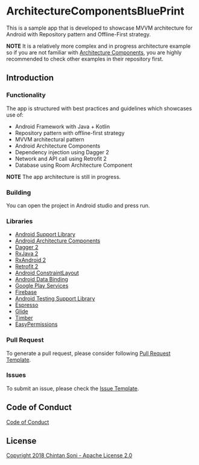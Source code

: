 # ArchitectureComponentsBluePrint
This is a sample app that is developed to showcase MVVM architecture for Android with
Repository pattern and Offline-First strategy.

**NOTE** It is a relatively more complex and in progress architecture example so if you are not familiar
with [Architecture Components](https://developer.android.com/arch), you are highly recommended to check other examples
in their repository first.

Introduction
---
### Functionality
The app is structured with best practices and guidelines which showcases use of:
* Android Framework with Java + Kotlin
* Repository pattern with offline-first strategy
* MVVM architectural pattern
* Android Architecture Components
* Dependency injection using Dagger 2
* Network and API call using Retrofit 2
* Database using Room Architecture Component

**NOTE** The app architecture is still in progress.

### Building
You can open the project in Android studio and press run.

### Libraries
* [Android Support Library](https://developer.android.com/topic/libraries/support-library/index.html)
* [Android Architecture Components](https://developer.android.com/arch)
* [Dagger 2](https://google.github.io/dagger)
* [RxJava 2](https://github.com/ReactiveX/RxJava)
* [RxAndroid 2](https://github.com/ReactiveX/RxAndroid)
* [Retrofit 2](http://square.github.io/retrofit)
* [Android ConstraintLayout](https://developer.android.com/training/constraint-layout/index.html)
* [Android Data Binding](https://developer.android.com/topic/libraries/data-binding/index.html)
* [Google Play Services](https://developers.google.com/android/guides/setup)
* [Firebase](https://firebase.google.com/docs/)
* [Android Testing Support Library](https://developer.android.com/topic/libraries/testing-support-library/index.html)
* [Espresso](https://google.github.io/android-testing-support-library/docs/espresso/)
* [Glide](https://github.com/bumptech/glide)
* [Timber](https://github.com/JakeWharton/timber)
* [EasyPermissions](https://github.com/googlesamples/easypermissions)

<!-- Contributing
---
You are most welcome to contribute to this project!

Please have a look at pull request template provided below, before contributing and proposing a change.

[Contributing guidelines]() -->

### Pull Request
To generate a pull request, please consider following [Pull Request Template](https://github.com/chintansoni202/ArchitectureComponentsBluePrint/blob/master/PULL_REQUEST_TEMPLATE.md).

### Issues
To submit an issue, please check the [Issue Template](https://github.com/chintansoni202/ArchitectureComponentsBluePrint/blob/master/ISSUE_TEMPLATE.md).

Code of Conduct
---
[Code of Conduct](https://github.com/chintansoni202/ArchitectureComponentsBluePrint/blob/master/CODE_OF_CONDUCT.md)

License
---
[Copyright 2018 Chintan Soni - Apache License 2.0](https://github.com/chintansoni202/ArchitectureComponentsBluePrint/blob/master/LICENSE)
